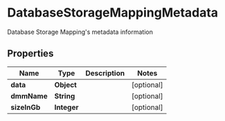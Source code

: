 

# DatabaseStorageMappingMetadata

Database Storage Mapping's metadata information

## Properties

Name | Type | Description | Notes
------------ | ------------- | ------------- | -------------
**data** | **Object** |  |  [optional]
**dmmName** | **String** |  |  [optional]
**sizeInGb** | **Integer** |  |  [optional]



